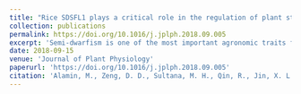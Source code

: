 ```yaml
---
title: "Rice SDSFL1 plays a critical role in the regulation of plant structure through the control of different phytohormones and altered cell structure"
collection: publications
permalink: https://doi.org/10.1016/j.jplph.2018.09.005
excerpt: 'Semi-dwarfism is one of the most important agronomic traits for many cereal crops. In the present study, a mutant with semi-dwarf and short flag leaf 1, sdsfl1, was identified and characterized. The sdsfl1 mutant demonstrated some distinguished structural alterations, including shorter plant height and flag leaf length, increased tiller numbers and flag leaf width, and decreased panicle length compared with those of wild type (WT). Genetic analysis suggested that the mutant traits were completely controlled by a single recessive gene. The SDSFL1 gene was mapped to the long arm of chromosome 3 within a region of 44.6 kb between InDel markers A3P8.3 and A3P8.4. The DNA sequence analysis revealed that there was only a T to C substitution in the coding region of LOC_Os03g63970, resulting in the substitution of Tryptophan (Try) to Arginine (Arg) and encoding a GA 20 oxidase 1 protein of 372 amino acid residues. Photosynthesis analysis showed that the photosynthetic rate (Pn), stomatal conductance (Gs), and intercellular CO2 concentration (Ci) were significantly increased in sdsfl1. Chlorophyll a (Chl a), total Chl, and carotenoid contents were significantly increased in sdsfl1 compared with those in WT. sdsfl1 carried a reduced level of GA3 but reacted to exogenously applied gibberellins (GA). Moreover, the levels of abscisic acid (ABA), indole 3-acetic acid (IAA), and salicylic acid (SA) were notably improved in sdsfl1, whereas there was no noteworthy change in jasmonic acid (JA). The results thus offer a visible foundation for the molecular and physiological analysis of the SDSFL1 gene, which might participate in various functional pathways for controlling plant height and leaf length in rice breeding.'
date: 2018-09-15
venue: 'Journal of Plant Physiology'
paperurl: 'https://doi.org/10.1016/j.jplph.2018.09.005'
citation: 'Alamin, M., Zeng, D. D., Sultana, M. H., Qin, R., Jin, X. L., & Shi, C. H. (2018). Rice SDSFL1 plays a critical role in the regulation of plant structure through the control of different phytohormones and altered cell structure. Journal of plant physiology, 231, 110-123.'
---
```

